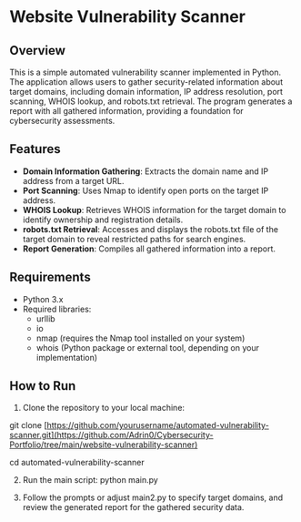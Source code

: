 # Website Vulnerability Scanner

## Overview
This is a simple automated vulnerability scanner implemented in Python. The application allows users to gather security-related information about target domains, including domain information, IP address resolution, port scanning, WHOIS lookup, and robots.txt retrieval. The program generates a report with all gathered information, providing a foundation for cybersecurity assessments.

## Features
- **Domain Information Gathering**: Extracts the domain name and IP address from a target URL.
- **Port Scanning**: Uses Nmap to identify open ports on the target IP address.
- **WHOIS Lookup**: Retrieves WHOIS information for the target domain to identify ownership and registration details.
- **robots.txt Retrieval**: Accesses and displays the robots.txt file of the target domain to reveal restricted paths for search engines.
- **Report Generation**: Compiles all gathered information into a report.


## Requirements
- Python 3.x
- Required libraries:
   - urllib
   - io
   - nmap (requires the Nmap tool installed on your system)
   - whois (Python package or external tool, depending on your implementation)

## How to Run
1. Clone the repository to your local machine:

git clone [https://github.com/yourusername/automated-vulnerability-scanner.git](https://github.com/Adrin0/Cybersecurity-Portfolio/tree/main/website-vulnerability-scanner)

cd automated-vulnerability-scanner

2. Run the main script: python main.py

3. Follow the prompts or adjust main2.py to specify target domains, and review the generated report for the gathered security data.
